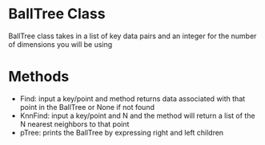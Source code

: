 # BallTree Class
BallTree class takes in a list of key data pairs and an integer for the number of dimensions you will be using
# Methods
- Find: input a key/point and method returns data associated with that point in the BallTree or None if not found
- KnnFind: input a key/point and N and the method will return a list of the N nearest neighbors to that point
- pTree: prints the BallTree by expressing right and left children
